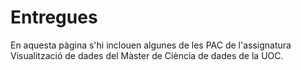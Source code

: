 # Entregues
En aquesta pàgina s'hi inclouen algunes de les PAC de l'assignatura Visualització de dades del Màster de Ciència de dades de la UOC.


<div id="result"></div>

<script src="timeline.js"></script>

